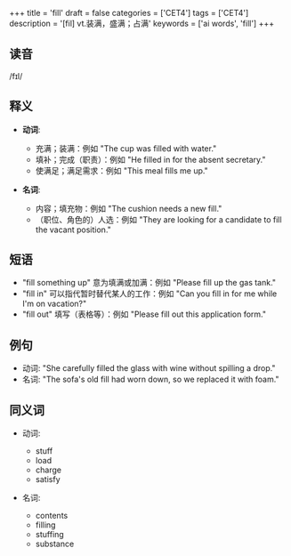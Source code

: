 +++
title = 'fill'
draft = false
categories = ['CET4']
tags = ['CET4']
description = '[fil] vt.装满，盛满；占满'
keywords = ['ai words', 'fill']
+++

## 读音
/fɪl/

## 释义
- **动词**:
  - 充满；装满：例如 "The cup was filled with water."
  - 填补；完成（职责）：例如 "He filled in for the absent secretary."
  - 使满足；满足需求：例如 "This meal fills me up."

- **名词**:
  - 内容；填充物：例如 "The cushion needs a new fill."
  - （职位、角色的）人选：例如 "They are looking for a candidate to fill the vacant position."

## 短语
- "fill something up" 意为填满或加满：例如 "Please fill up the gas tank."
- "fill in" 可以指代暂时替代某人的工作：例如 "Can you fill in for me while I'm on vacation?"
- "fill out" 填写（表格等）：例如 "Please fill out this application form."

## 例句
- 动词: "She carefully filled the glass with wine without spilling a drop."
- 名词: "The sofa's old fill had worn down, so we replaced it with foam."

## 同义词
- 动词:
  - stuff
  - load
  - charge
  - satisfy

- 名词:
  - contents
  - filling
  - stuffing
  - substance
